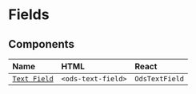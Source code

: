 # Fields

## Components

| Name                                     | HTML                   | React              |
| :--------------------------------------- | :--------------------  | :---------------   |
| [`Text Field`](text-field/overview.md)   | `<ods-text-field>`     | `OdsTextField`     |

